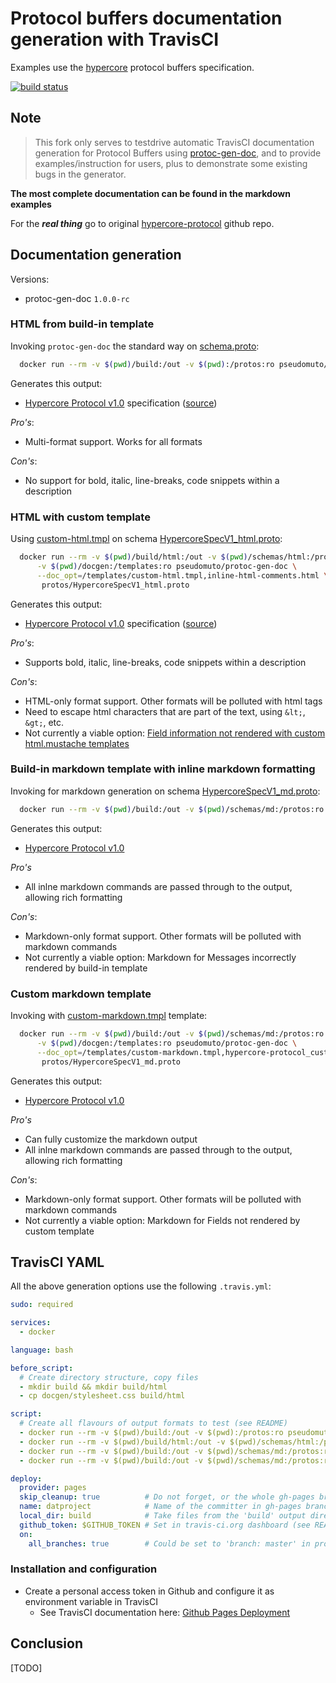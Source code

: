 # Protocol buffers documentation generation with TravisCI

Examples use the [hypercore](https://github.com/mafintosh/hypercore) protocol buffers specification.

[![build status](https://travis-ci.org/aschrijver/protoc-gen-doc-example.svg?branch=master)](https://travis-ci.org/aschrijver/protoc-gen-doc-example)

## Note

> This fork only serves to testdrive automatic TravisCI documentation generation for Protocol Buffers 
using [protoc-gen-doc](https://github.com/pseudomuto/protoc-gen-doc), and to provide examples/instruction for users, 
plus to demonstrate some existing bugs in the generator.

**The most complete documentation can be found in the markdown examples**

For the **_real thing_** go to original [hypercore-protocol](https://github.com/mafintosh/hypercore-protocol) github repo.

## Documentation generation

Versions:

- protoc-gen-doc `1.0.0-rc`


### HTML from build-in template

Invoking `protoc-gen-doc` the standard way on [schema.proto](schema.proto):
```sh
  docker run --rm -v $(pwd)/build:/out -v $(pwd):/protos:ro pseudomuto/protoc-gen-doc
```

Generates this output:
- [Hypercore Protocol v1.0](https://aschrijver.github.io/hypercore-protocol/) specification ([source](https://github.com/aschrijver/hypercore-protocol/blob/gh-pages/index.html))

_Pro's_:
- Multi-format support. Works for all formats

_Con's_:
- No support for bold, italic, line-breaks, code snippets within a description

### HTML with custom template

Using [custom-html.tmpl](docgen/custom-html.tmpl) on schema [HypercoreSpecV1_html.proto](schemas/html/HypercoreSpecV1_html.proto):
```sh
  docker run --rm -v $(pwd)/build/html:/out -v $(pwd)/schemas/html:/protos:ro \
      -v $(pwd)/docgen:/templates:ro pseudomuto/protoc-gen-doc \
      --doc_opt=/templates/custom-html.tmpl,inline-html-comments.html \
       protos/HypercoreSpecV1_html.proto
```

Generates this output:
- [Hypercore Protocol v1.0](https://aschrijver.github.io/hypercore-protocol/html/inline-html-comments.html) specification ([source](https://github.com/aschrijver/hypercore-protocol/blob/gh-pages/html/inline-html-comments.html))

_Pro's_:
- Supports bold, italic, line-breaks, code snippets within a description

_Con's_:
- HTML-only format support. Other formats will be polluted with html tags
- Need to escape html characters that are part of the text, using `&lt;`, `&gt;`, etc.
- Not currently a viable option: [Field information not rendered with custom html.mustache templates](https://github.com/pseudomuto/protoc-gen-doc/issues/300)

### Build-in markdown template with inline markdown formatting

Invoking for markdown generation on schema [HypercoreSpecV1_md.proto](schemas/md/HypercoreSpecV1_md.proto):
```sh
  docker run --rm -v $(pwd)/build:/out -v $(pwd)/schemas/md:/protos:ro pseudomuto/protoc-gen-doc --doc_opt=markdown,hypercore-protocol.md
```

Generates this output:
- [Hypercore Protocol v1.0](https://github.com/aschrijver/hypercore-protocol/blob/gh-pages/hypercore-protocol.md)

_Pro's_
- All inlne markdown commands are passed through to the output, allowing rich formatting

_Con's_:
- Markdown-only format support. Other formats will be polluted with markdown commands
- Not currently a viable option: Markdown for Messages incorrectly rendered by build-in template

### Custom markdown template

Invoking with [custom-markdown.tmpl](docgen/custom-markdown.tmpl) template:
```sh
  docker run --rm -v $(pwd)/build:/out -v $(pwd)/schemas/md:/protos:ro \
      -v $(pwd)/docgen:/templates:ro pseudomuto/protoc-gen-doc \
      --doc_opt=/templates/custom-markdown.tmpl,hypercore-protocol_custom-template.md \
       protos/HypercoreSpecV1_md.proto
```

Generates this output:
- [Hypercore Protocol v1.0](https://github.com/aschrijver/hypercore-protocol/blob/gh-pages/hypercore-protocol_custom-template.md)

_Pro's_
- Can fully customize the markdown output
- All inlne markdown commands are passed through to the output, allowing rich formatting

_Con's_:
- Markdown-only format support. Other formats will be polluted with markdown commands
- Not currently a viable option: Markdown for Fields not rendered by custom template

## TravisCI YAML

All the above generation options use the following `.travis.yml`:

```yaml
sudo: required

services:
  - docker

language: bash

before_script:
  # Create directory structure, copy files
  - mkdir build && mkdir build/html
  - cp docgen/stylesheet.css build/html

script:
  # Create all flavours of output formats to test (see README)
  - docker run --rm -v $(pwd)/build:/out -v $(pwd):/protos:ro pseudomuto/protoc-gen-doc
  - docker run --rm -v $(pwd)/build/html:/out -v $(pwd)/schemas/html:/protos:ro -v $(pwd)/docgen:/templates:ro pseudomuto/protoc-gen-doc --doc_opt=/templates/custom-html.tmpl,inline-html-comments.html protos/HypercoreSpecV1_html.proto
  - docker run --rm -v $(pwd)/build:/out -v $(pwd)/schemas/md:/protos:ro pseudomuto/protoc-gen-doc --doc_opt=markdown,hypercore-protocol.md
  - docker run --rm -v $(pwd)/build:/out -v $(pwd)/schemas/md:/protos:ro -v $(pwd)/docgen:/templates:ro pseudomuto/protoc-gen-doc --doc_opt=/templates/custom-markdown.tmpl,hypercore-protocol_custom-template.md protos/HypercoreSpecV1_md.proto

deploy:
  provider: pages
  skip_cleanup: true          # Do not forget, or the whole gh-pages branch is cleaned
  name: datproject            # Name of the committer in gh-pages branch
  local_dir: build            # Take files from the 'build' output directory
  github_token: $GITHUB_TOKEN # Set in travis-ci.org dashboard (see README)
  on:
    all_branches: true        # Could be set to 'branch: master' in production

```

### Installation and configuration

- Create a personal access token in Github and configure it as environment variable in TravisCI
  - See TravisCI documentation here: [Github Pages Deployment](https://docs.travis-ci.com/user/deployment/pages/)

## Conclusion

[TODO]
